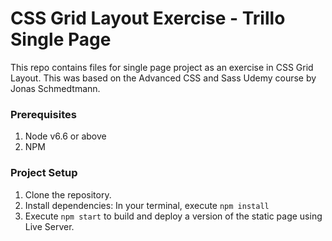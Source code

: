 # CSS Grid Layout Exercise - Trillo Single Page

This repo contains files for single page project as an exercise in CSS Grid Layout. This was based on the Advanced CSS and Sass Udemy course by Jonas Schmedtmann.

### Prerequisites
1. Node v6.6 or above
2. NPM

### Project Setup
1. Clone the repository.
3. Install dependencies: In your terminal, execute `npm install`
4. Execute `npm start` to build and deploy a version of the static page using Live Server.
